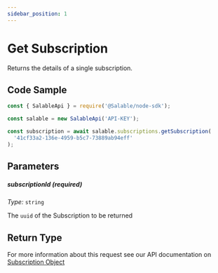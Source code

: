 ```yaml
---
sidebar_position: 1
---
```


# Get Subscription

Returns the details of a single subscription.

## Code Sample

```typescript
const { SalableApi } = require('@Salable/node-sdk');

const salable = new SalableApi('API-KEY');

const subscription = await salable.subscriptions.getSubscription(
  '41cf33a2-136e-4959-b5c7-73889ab94eff'
);
```

## Parameters

##### subscriptionId (_required_)

_Type:_ `string`

The `uuid` of the Subscription to be returned

## Return Type

For more information about this request see our API documentation on [Subscription Object](https://docs.salable.app/api#tag/Subscriptions/operation/getSubscriptionByUuid)

